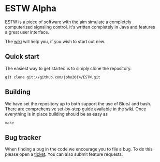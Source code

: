 # ESTW Alpha

ESTW is a piece of software with the aim simulate a completely computerized signaling control. It's written completely in Java and features a great user interface.

The [wiki](github.com/joho2014/ESTW/wiki) will help you, if you wish to start out new.

## Quick start

The easiest way to get started is to simply clone the repository:

	git clone git://github.com/joho2014/ESTW.git

## Building

We have set the repository up to both support the use of BlueJ and bash. There are comprehensive set-by-step guide available in the [wiki](github.com/joho2014/ESTW/wiki). Once everything is in place building should be as easy as

	make

## Bug tracker

When finding a bug in the code we encourage you to file a bug. To do this please open a [ticket](https://github.com/joho2014/ESTW/issues). You can also submit feature requests.
